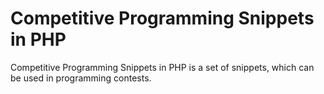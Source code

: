 # Competitive Programming Snippets in PHP
Competitive Programming Snippets in PHP is a set of snippets, which can be used in programming contests.
